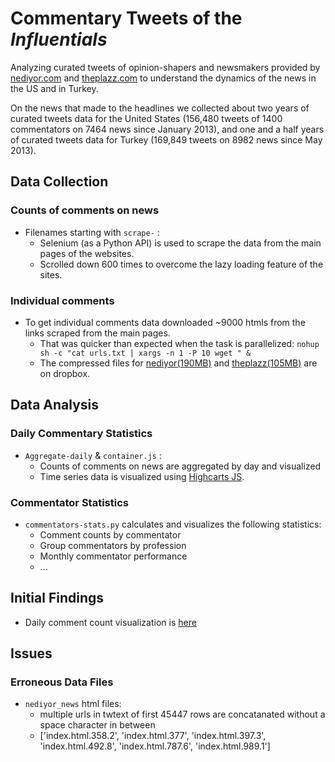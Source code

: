 # Commentary Tweets of the *Influentials*
Analyzing curated tweets of opinion-shapers and newsmakers provided by [nediyor.com](http://nediyor.com) and [theplazz.com](http://theplazz.com) to understand the dynamics of the news in the US and in Turkey.

On the news that made to the headlines we collected about two years of curated tweets data for the United States (156,480 tweets of 1400 commentators on 7464 news since January 2013), and one and a half years of curated tweets data for Turkey (169,849 tweets on 8982 news since May 2013).

## Data Collection
### Counts of comments on news
* Filenames starting with `scrape-` :
  * Selenium (as a Python API) is used to scrape the data from the main pages of the websites.
  * Scrolled down 600 times to overcome the lazy loading feature of the sites.

### Individual comments
* To get individual comments data downloaded ~9000 htmls from the links scraped from the main pages.
  * That was quicker than expected when the task is parallelized: `nohup sh -c "cat urls.txt | xargs -n 1 -P 10 wget " &`
  * The compressed files for [nediyor(190MB)](https://www.dropbox.com/s/ff9vpwpr9gdpimy/nediyor_news.zip) and [theplazz(105MB)](https://www.dropbox.com/s/e1go8wzkzvobeci/theplazz_news.zip) are on dropbox.

## Data Analysis
### Daily Commentary Statistics
* `Aggregate-daily` & `container.js` :
  * Counts of comments on news are aggregated by day and visualized
  * Time series data is visualized using [Highcarts JS](http://www.highcharts.com/demo/line-time-series).

### Commentator Statistics
* `commentators-stats.py` calculates and visualizes the following statistics: 
   * Comment counts by commentator
   * Group commentators by profession
   * Monthly commentator performance
   * ...

## Initial Findings
* Daily comment count visualization is [here](http://talhaoz.com/news/)
  
## Issues
### Erroneous Data Files
* `nediyor_news` html files:
  * multiple urls in twtext of first 45447 rows are concatanated without a space character in between
  * ['index.html.358.2', 'index.html.377', 'index.html.397.3', 'index.html.492.8', 'index.html.787.6', 'index.html.989.1']
